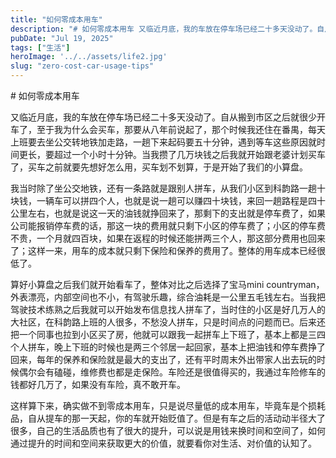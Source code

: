 ```yaml
---
title: "如何零成本用车"
description: "# 如何零成本用车 又临近月底，我的车放在停车场已经二十多天没动了。自从搬到市区之后就很少开车了，至于我为什么 [&hellip;]"
pubDate: "Jul 19, 2025"
tags: ["生活"]
heroImage: '../../assets/life2.jpg'
slug: "zero-cost-car-usage-tips"
---
```


\# 如何零成本用车

又临近月底，我的车放在停车场已经二十多天没动了。自从搬到市区之后就很少开车了，至于我为什么会买车，那要从八年前说起了，那个时候我还住在番禺，每天上班要去坐公交转地铁加走路，一趟下来起码要五十分钟，遇到等车这些原因就时间更长，要超过一个小时十分钟。当我攒了几万块钱之后我就开始跟老婆计划买车了，买车之前就要先想好怎么用，买车划不划算，于是开始了我们的小算盘。

我当时除了坐公交地铁，还有一条路就是跟别人拼车，从我们小区到科韵路一趟十块钱，一辆车可以拼四个人，也就是说一趟可以赚四十块钱，来回一趟路程是四十公里左右，也就是说这一天的油钱就挣回来了，那剩下的支出就是停车费了，如果公司能报销停车费的话，那这一块的费用就只剩下小区的停车费了；小区的停车费不贵，一个月就四百块，如果在返程的时候还能拼两三个人，那这部分费用也回来了；这样一来，用车的成本就只剩下保险和保养的费用了。整体的用车成本已经很低了。

算好小算盘之后我们就开始看车了，整体对比之后选择了宝马mini countryman，外表漂亮，内部空间也不小，有驾驶乐趣，综合油耗是一公里五毛钱左右。当我把驾驶技术练熟之后我就可以开始发布信息找人拼车了，当时住的小区是好几万人的大社区，在科韵路上班的人很多，不愁没人拼车，只是时间点的问题而已。后来还把一个同事也拉到小区买了房，他就可以跟我一起拼车上下班了，基本上都是三四个人拼车，晚上下班的时候也是两三个邻居一起回家，基本上把油钱和停车费挣了回来，每年的保养和保险就是最大的支出了，还有平时周末外出带家人出去玩的时候偶尔会有磕碰，维修费也都是走保险。车险还是很值得买的，我通过车险修车的钱都好几万了，如果没有车险，真不敢开车。

这样算下来，确实做不到零成本用车，只是说尽量低的成本用车，毕竟车是个损耗品，自从提车的那一天起，你的车就开始贬值了。但是有车之后的活动动半径大了很多，自己的生活品质也有了很大的提升，可以说是用钱来换时间和空间了，如何通过提升的时间和空间来获取更大的价值，就要看你对生活、对价值的认知了。